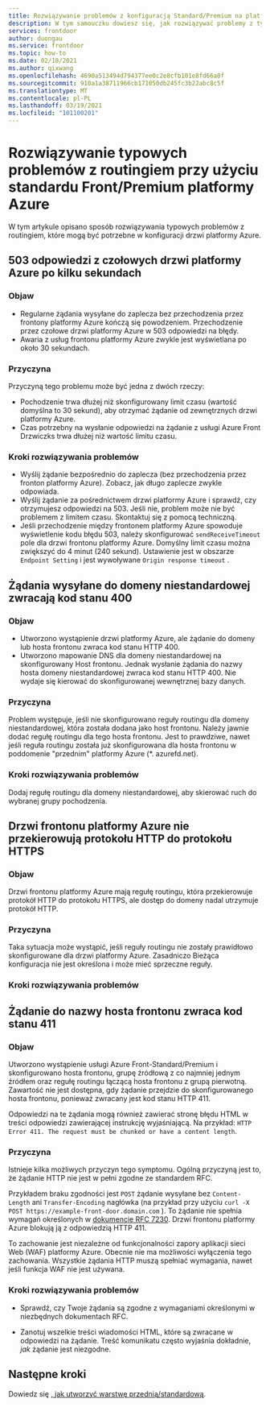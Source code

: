 ```yaml
---
title: Rozwiązywanie problemów z konfiguracją Standard/Premium na platformie Azure
description: W tym samouczku dowiesz się, jak rozwiązywać problemy z typowymi problemami, które mogą być używane w przypadku wystąpienia Standard/Premium na platformie Azure.
services: frontdoor
author: duongau
ms.service: frontdoor
ms.topic: how-to
ms.date: 02/18/2021
ms.author: qixwang
ms.openlocfilehash: 4690a513494d794377ee0c2e8cfb101e8fd66a0f
ms.sourcegitcommit: 910a1a38711966cb171050db245fc3b22abc8c5f
ms.translationtype: MT
ms.contentlocale: pl-PL
ms.lasthandoff: 03/19/2021
ms.locfileid: "101100201"
---
```

# <a name="troubleshooting-common-routing-problems-with-azure-front-door-standardpremium"></a>Rozwiązywanie typowych problemów z routingiem przy użyciu standardu Front/Premium platformy Azure

W tym artykule opisano sposób rozwiązywania typowych problemów z routingiem, które mogą być potrzebne w konfiguracji drzwi platformy Azure.

## <a name="503-response-from-azure-front-door-after-a-few-seconds"></a>503 odpowiedzi z czołowych drzwi platformy Azure po kilku sekundach

### <a name="symptom"></a>Objaw

* Regularne żądania wysyłane do zaplecza bez przechodzenia przez frontony platformy Azure kończą się powodzeniem. Przechodzenie przez czołowe drzwi platformy Azure w 503 odpowiedzi na błędy.
* Awaria z usług frontonu platformy Azure zwykle jest wyświetlana po około 30 sekundach.

### <a name="cause"></a>Przyczyna

Przyczyną tego problemu może być jedna z dwóch rzeczy:
 
* Pochodzenie trwa dłużej niż skonfigurowany limit czasu (wartość domyślna to 30 sekund), aby otrzymać żądanie od zewnętrznych drzwi platformy Azure.
* Czas potrzebny na wysłanie odpowiedzi na żądanie z usługi Azure Front Drzwiczks trwa dłużej niż wartość limitu czasu. 

### <a name="troubleshooting-steps"></a>Kroki rozwiązywania problemów

* Wyślij żądanie bezpośrednio do zaplecza (bez przechodzenia przez fronton platformy Azure). Zobacz, jak długo zaplecze zwykle odpowiada.
* Wyślij żądanie za pośrednictwem drzwi platformy Azure i sprawdź, czy otrzymujesz odpowiedzi na 503. Jeśli nie, problem może nie być problemem z limitem czasu. Skontaktuj się z pomocą techniczną.
* Jeśli przechodzenie między frontonem platformy Azure spowoduje wyświetlenie kodu błędu 503, należy skonfigurować `sendReceiveTimeout` pole dla drzwi frontonu platformy Azure. Domyślny limit czasu można zwiększyć do 4 minut (240 sekund). Ustawienie jest w obszarze `Endpoint Setting` i jest wywoływane `Origin response timeout` . 

## <a name="requests-sent-to-the-custom-domain-return-a-400-status-code"></a>Żądania wysyłane do domeny niestandardowej zwracają kod stanu 400

### <a name="symptom"></a>Objaw

* Utworzono wystąpienie drzwi platformy Azure, ale żądanie do domeny lub hosta frontonu zwraca kod stanu HTTP 400.
* Utworzono mapowanie DNS dla domeny niestandardowej na skonfigurowany Host frontonu. Jednak wysłanie żądania do nazwy hosta domeny niestandardowej zwraca kod stanu HTTP 400. Nie wydaje się kierować do skonfigurowanej wewnętrznej bazy danych.

### <a name="cause"></a>Przyczyna

Problem występuje, jeśli nie skonfigurowano reguły routingu dla domeny niestandardowej, która została dodana jako host frontonu. Należy jawnie dodać regułę routingu dla tego hosta frontonu. Jest to prawdziwe, nawet jeśli reguła routingu została już skonfigurowana dla hosta frontonu w poddomenie "przednim" platformy Azure (*. azurefd.net).

### <a name="troubleshooting-steps"></a>Kroki rozwiązywania problemów

Dodaj regułę routingu dla domeny niestandardowej, aby skierować ruch do wybranej grupy pochodzenia.

## <a name="azure-front-door-doesnt-redirect-http-to-https"></a>Drzwi frontonu platformy Azure nie przekierowują protokołu HTTP do protokołu HTTPS

### <a name="symptom"></a>Objaw

Drzwi frontonu platformy Azure mają regułę routingu, która przekierowuje protokół HTTP do protokołu HTTPS, ale dostęp do domeny nadal utrzymuje protokół HTTP.

### <a name="cause"></a>Przyczyna

Taka sytuacja może wystąpić, jeśli reguły routingu nie zostały prawidłowo skonfigurowane dla drzwi platformy Azure. Zasadniczo Bieżąca konfiguracja nie jest określona i może mieć sprzeczne reguły.

### <a name="troubleshooting-steps"></a>Kroki rozwiązywania problemów


## <a name="request-to-the-frontend-host-name-returns-a-411-status-code"></a>Żądanie do nazwy hosta frontonu zwraca kod stanu 411

### <a name="symptom"></a>Objaw

Utworzono wystąpienie usługi Azure Front-Standard/Premium i skonfigurowano hosta frontonu, grupę źródłową z co najmniej jednym źródłem oraz regułę routingu łączącą hosta frontonu z grupą pierwotną. Zawartość nie jest dostępna, gdy żądanie przejdzie do skonfigurowanego hosta frontonu, ponieważ zwracany jest kod stanu HTTP 411.

Odpowiedzi na te żądania mogą również zawierać stronę błędu HTML w treści odpowiedzi zawierającej instrukcję wyjaśniającą. Na przykład: `HTTP Error 411. The request must be chunked or have a content length`.

### <a name="cause"></a>Przyczyna

Istnieje kilka możliwych przyczyn tego symptomu. Ogólną przyczyną jest to, że żądanie HTTP nie jest w pełni zgodne ze standardem RFC. 

Przykładem braku zgodności jest `POST` żądanie wysyłane bez `Content-Length` ani `Transfer-Encoding` nagłówka (na przykład przy użyciu `curl -X POST https://example-front-door.domain.com` ). To żądanie nie spełnia wymagań określonych w [dokumencie RFC 7230](https://tools.ietf.org/html/rfc7230#section-3.3.2). Drzwi frontonu platformy Azure blokują ją z odpowiedzią HTTP 411.

To zachowanie jest niezależne od funkcjonalności zapory aplikacji sieci Web (WAF) platformy Azure. Obecnie nie ma możliwości wyłączenia tego zachowania. Wszystkie żądania HTTP muszą spełniać wymagania, nawet jeśli funkcja WAF nie jest używana.

### <a name="troubleshooting-steps"></a>Kroki rozwiązywania problemów

- Sprawdź, czy Twoje żądania są zgodne z wymaganiami określonymi w niezbędnych dokumentach RFC.

- Zanotuj wszelkie treści wiadomości HTML, które są zwracane w odpowiedzi na żądanie. Treść komunikatu często wyjaśnia dokładnie, *jak* żądanie jest niezgodne.

## <a name="next-steps"></a>Następne kroki

Dowiedz się [, jak utworzyć warstwę przednią/standardową](create-front-door-portal.md).
